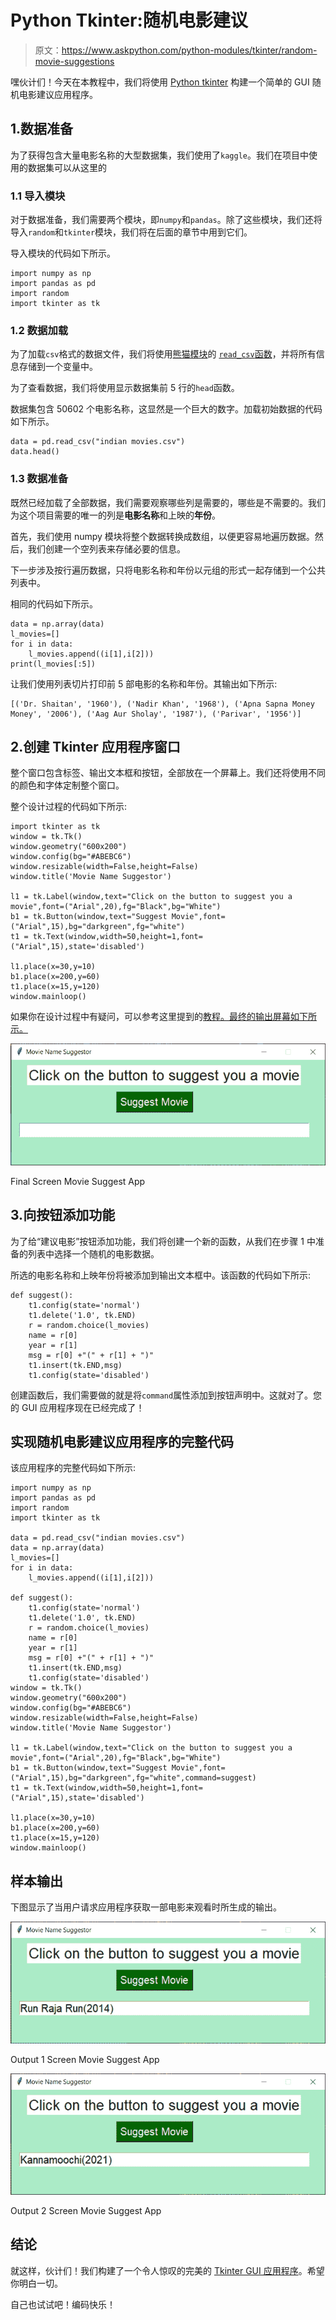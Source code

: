 # Python Tkinter:随机电影建议

> 原文：<https://www.askpython.com/python-modules/tkinter/random-movie-suggestions>

嘿伙计们！今天在本教程中，我们将使用 [Python tkinter](https://www.askpython.com/python-modules/tkinter/tkinter-buttons) 构建一个简单的 GUI 随机电影建议应用程序。

## 1.数据准备

为了获得包含大量电影名称的大型数据集，我们使用了`kaggle`。我们在项目中使用的数据集可以从这里的

### 1.1 导入模块

对于数据准备，我们需要两个模块，即`numpy`和`pandas`。除了这些模块，我们还将导入`random`和`tkinter`模块，我们将在后面的章节中用到它们。

导入模块的代码如下所示。

```
import numpy as np
import pandas as pd
import random
import tkinter as tk

```

### 1.2 数据加载

为了加载`csv`格式的数据文件，我们将使用[熊猫模块](https://www.askpython.com/python-modules/pandas/python-pandas-module-tutorial)的 [`read_csv`函数](https://www.askpython.com/python-modules/python-csv-module)，并将所有信息存储到一个变量中。

为了查看数据，我们将使用显示数据集前 5 行的`head`函数。

数据集包含 50602 个电影名称，这显然是一个巨大的数字。加载初始数据的代码如下所示。

```
data = pd.read_csv("indian movies.csv")
data.head()

```

### 1.3 数据准备

既然已经加载了全部数据，我们需要观察哪些列是需要的，哪些是不需要的。我们为这个项目需要的唯一的列是**电影名称**和上映的**年份**。

首先，我们使用 numpy 模块将整个数据转换成数组，以便更容易地遍历数据。然后，我们创建一个空列表来存储必要的信息。

下一步涉及按行遍历数据，只将电影名称和年份以元组的形式一起存储到一个公共列表中。

相同的代码如下所示。

```
data = np.array(data)
l_movies=[]
for i in data:
    l_movies.append((i[1],i[2]))
print(l_movies[:5])

```

让我们使用列表切片打印前 5 部电影的名称和年份。其输出如下所示:

```
[('Dr. Shaitan', '1960'), ('Nadir Khan', '1968'), ('Apna Sapna Money Money', '2006'), ('Aag Aur Sholay', '1987'), ('Parivar', '1956')]

```

## 2.创建 Tkinter 应用程序窗口

整个窗口包含标签、输出文本框和按钮，全部放在一个屏幕上。我们还将使用不同的颜色和字体定制整个窗口。

整个设计过程的代码如下所示:

```
import tkinter as tk
window = tk.Tk()
window.geometry("600x200")
window.config(bg="#ABEBC6")
window.resizable(width=False,height=False)
window.title('Movie Name Suggestor')

l1 = tk.Label(window,text="Click on the button to suggest you a movie",font=("Arial",20),fg="Black",bg="White")
b1 = tk.Button(window,text="Suggest Movie",font=("Arial",15),bg="darkgreen",fg="white")
t1 = tk.Text(window,width=50,height=1,font=("Arial",15),state='disabled')

l1.place(x=30,y=10)
b1.place(x=200,y=60)
t1.place(x=15,y=120)
window.mainloop()

```

如果你在设计过程中有疑问，可以参考这里提到的[教程。最终的输出屏幕如下所示。](https://www.askpython.com/python/tkinter-gui-widgets)

![Final Screen Movie Suggest App](img/d7877e55fc1beb5f4b78a61a3ec97fe8.png)

Final Screen Movie Suggest App

## 3.向按钮添加功能

为了给“建议电影”按钮添加功能，我们将创建一个新的函数，从我们在步骤 1 中准备的列表中选择一个随机的电影数据。

所选的电影名称和上映年份将被添加到输出文本框中。该函数的代码如下所示:

```
def suggest():
    t1.config(state='normal')
    t1.delete('1.0', tk.END)
    r = random.choice(l_movies)
    name = r[0]
    year = r[1]
    msg = r[0] +"(" + r[1] + ")"
    t1.insert(tk.END,msg)
    t1.config(state='disabled')

```

创建函数后，我们需要做的就是将`command`属性添加到按钮声明中。这就对了。您的 GUI 应用程序现在已经完成了！

## 实现随机电影建议应用程序的完整代码

该应用程序的完整代码如下所示:

```
import numpy as np
import pandas as pd
import random
import tkinter as tk

data = pd.read_csv("indian movies.csv")
data = np.array(data)
l_movies=[]
for i in data:
    l_movies.append((i[1],i[2]))

def suggest():
    t1.config(state='normal')
    t1.delete('1.0', tk.END)
    r = random.choice(l_movies)
    name = r[0]
    year = r[1]
    msg = r[0] +"(" + r[1] + ")"
    t1.insert(tk.END,msg)
    t1.config(state='disabled')
window = tk.Tk()
window.geometry("600x200")
window.config(bg="#ABEBC6")
window.resizable(width=False,height=False)
window.title('Movie Name Suggestor')

l1 = tk.Label(window,text="Click on the button to suggest you a movie",font=("Arial",20),fg="Black",bg="White")
b1 = tk.Button(window,text="Suggest Movie",font=("Arial",15),bg="darkgreen",fg="white",command=suggest)
t1 = tk.Text(window,width=50,height=1,font=("Arial",15),state='disabled')

l1.place(x=30,y=10)
b1.place(x=200,y=60)
t1.place(x=15,y=120)
window.mainloop()

```

## 样本输出

下图显示了当用户请求应用程序获取一部电影来观看时所生成的输出。

![Output 1 Screen Movie Suggest App](img/4a18b56b37e9d22cb62f73a36f4322d4.png)

Output 1 Screen Movie Suggest App

![Output 2 Screen Movie Suggest App](img/8cab0eedda61c7ecd07c0e4093c9306a.png)

Output 2 Screen Movie Suggest App

## 结论

就这样，伙计们！我们构建了一个令人惊叹的完美的 [Tkinter GUI 应用程序](https://www.askpython.com/python/examples/gui-calculator-using-tkinter)。希望你明白一切。

自己也试试吧！编码快乐！